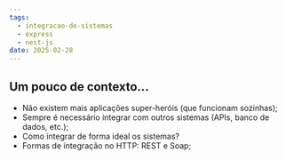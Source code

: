 ```yaml
---
tags:
  - integracao-de-sistemas
  - express
  - nest-js
date: 2025-02-28
---
```

## Um pouco de contexto...

- Não existem mais aplicações super-heróis (que funcionam sozinhas);
- Sempre é necessário integrar com outros sistemas (APIs, banco de dados, etc.);
- Como integrar de forma ideal os sistemas?
- Formas de integração no HTTP: REST e Soap;
